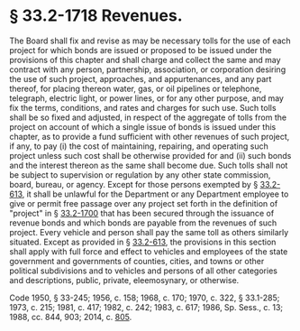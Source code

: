# § 33.2-1718 Revenues.

<p>The Board shall fix and revise as may be necessary tolls for the use of each project for which bonds are issued or proposed to be issued under the provisions of this chapter and shall charge and collect the same and may contract with any person, partnership, association, or corporation desiring the use of such project, approaches, and appurtenances, and any part thereof, for placing thereon water, gas, or oil pipelines or telephone, telegraph, electric light, or power lines, or for any other purpose, and may fix the terms, conditions, and rates and charges for such use. Such tolls shall be so fixed and adjusted, in respect of the aggregate of tolls from the project on account of which a single issue of bonds is issued under this chapter, as to provide a fund sufficient with other revenues of such project, if any, to pay (i) the cost of maintaining, repairing, and operating such project unless such cost shall be otherwise provided for and (ii) such bonds and the interest thereon as the same shall become due. Such tolls shall not be subject to supervision or regulation by any other state commission, board, bureau, or agency. Except for those persons exempted by § <a href='http://law.lis.virginia.gov/vacode/33.2-613/'>33.2-613</a>, it shall be unlawful for the Department or any Department employee to give or permit free passage over any project set forth in the definition of "project" in § <a href='http://law.lis.virginia.gov/vacode/33.2-1700/'>33.2-1700</a> that has been secured through the issuance of revenue bonds and which bonds are payable from the revenues of such project. Every vehicle and person shall pay the same toll as others similarly situated. Except as provided in § <a href='http://law.lis.virginia.gov/vacode/33.2-613/'>33.2-613</a>, the provisions in this section shall apply with full force and effect to vehicles and employees of the state government and governments of counties, cities, and towns or other political subdivisions and to vehicles and persons of all other categories and descriptions, public, private, eleemosynary, or otherwise.</p><p>Code 1950, § 33-245; 1956, c. 158; 1968, c. 170; 1970, c. 322, § 33.1-285; 1973, c. 215; 1981, c. 417; 1982, c. 242; 1983, c. 617; 1986, Sp. Sess., c. 13; 1988, cc. 844, 903; 2014, c. <a href='http://lis.virginia.gov/cgi-bin/legp604.exe?141+ful+CHAP0805'>805</a>.</p>